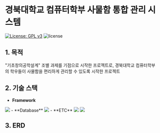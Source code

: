 # 경북대학교 컴퓨터학부 사물함 통합 관리 시스템
[![License: GPL v3](https://img.shields.io/badge/License-GPLv3-blue.svg)](https://www.gnu.org/licenses/gpl-3.0)
<img src="https://img.shields.io/badge/Release-1.0.0-ec8034" alt="license" data-canonical-src="https://img.shields.io/badge/Release-1.2.0-ec8034" style="max-width: 100%;"></a>

## 1. 목적
"기초창의공학설계" 조별 과제를 기점으로 시작한 프로젝트로, 경북대학교 컴퓨터학부의 학우들이 사물함을 편리하게 관리할 수 있도록 시작한 프로젝트

## 2. 기술 스택
- **Framework** 
<img src="https://img.shields.io/badge/Spring Boot 2.7-6DB33F?style=for-the-badge&logo=springboot&logoColor=white">
- **Database** 
<img src="https://img.shields.io/badge/MYSQL-4479A1?style=for-the-badge&logo=mysql&logoColor=white"> 
- **ETC** 
<img src="https://img.shields.io/badge/BLOCKCHAIN-121D33?style=for-the-badge&logo=blockchain.com&logoColor=white"> 
<img src="https://img.shields.io/badge/DOCKER-2496ED?style=for-the-badge&logo=docker&logoColor=white">


## 3. ERD

